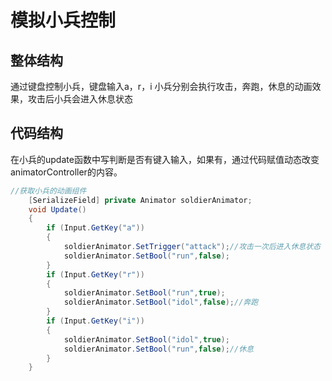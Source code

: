 # 模拟小兵控制

## 整体结构

通过键盘控制小兵，键盘输入a，r，i 小兵分别会执行攻击，奔跑，休息的动画效果，攻击后小兵会进入休息状态

## 代码结构

在小兵的update函数中写判断是否有键入输入，如果有，通过代码赋值动态改变animatorController的内容。

```c#
//获取小兵的动画组件
    [SerializeField] private Animator soldierAnimator;
    void Update()
    {
        if (Input.GetKey("a"))
        {
            soldierAnimator.SetTrigger("attack");//攻击一次后进入休息状态
            soldierAnimator.SetBool("run",false);
        }
        if (Input.GetKey("r"))
        {
            soldierAnimator.SetBool("run",true);
            soldierAnimator.SetBool("idol",false);//奔跑
        }
        if (Input.GetKey("i"))
        {
            soldierAnimator.SetBool("idol",true);
            soldierAnimator.SetBool("run",false);//休息
        }
    }
```

